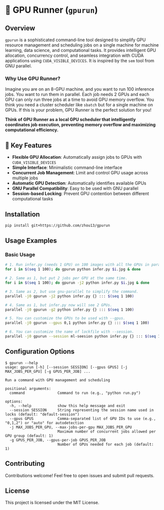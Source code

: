 # 🚀 GPU Runner (`gpurun`)

## Overview

`gpurun` is a sophisticated command-line tool designed to simplify GPU resource management and scheduling jobs on a single machine for machine learning, data science, and computational tasks. It provides intelligent GPU allocation, concurrency control, and seamless integration with CUDA applications using `CUDA_VISIBLE_DEVICES`. It is inspired by the `sem` tool from GNU parallel.

### Why Use GPU Runner?

Imagine you are on an 8-GPU machine, and you want to run 100 inference jobs. You want to run them in parallel. Each job needs 2 GPUs and each GPU can only run three jobs at a time to avoid GPU memory overflow. You think you need a cluster scheduler like `sbatch` but for a single machine on GPUs. If this is your problem, GPU Runner is the perfect solution for you!

**Think of GPU Runner as a local GPU scheduler that intelligently coordinates job execution, preventing memory overflow and maximizing computational efficiency.**

## 🌟 Key Features

- **Flexible GPU Allocation**: Automatically assign jobs to GPUs with `CUDA_VISIBLE_DEVICES`
- **Simple Interface**: Minimalistic command-line interface
- **Concurrent Job Management**: Limit and control GPU usage across multiple jobs
- **Automatic GPU Detection**: Automatically identifies available GPUs
- **GNU Parallel Compatibility**: Easy to be used with GNU parallel
- **Session-based Locking**: Prevent GPU contention between different computational tasks

## Installation

```bash
pip install git+https://github.com/zhou13/gpurun
```

## Usage Examples

### Basic Usage

```bash
# 1. Run infer.py (needs 1 GPU) on 100 images with all the GPUs in parallel, 1 job per GPU.
for i in $(seq 1 100); do gpurun python infer.py $i.jpg & done

# 2. Same as 1, but put 2 jobs per GPU at the same time.
for i in $(seq 1 100); do gpurun -j2 python infer.py $i.jpg & done

# 3. Same as 2, but use gnu-parallel to simplify the command.
parallel -j0 gpurun -j2 python infer.py {} ::: $(seq 1 100)

# 4. Same as 1, but infer.py now will see 2 GPUs.
parallel -j0 gpurun -g2 python infer.py {} ::: $(seq 1 100)

# 5. You can customize the GPUs to be used with --gpus.
parallel -j0 gpurun --gpus 0,1 python infer.py {} ::: $(seq 1 100)

# 6. You can customize the name of lockfile with --session.
parallel -j0 gpurun --session ml-seesion python infer.py {} ::: $(seq 1 100)
```

## Configuration Options

```
$ gpurun --help
usage: gpurun [-h] [--session SESSION] [--gpus GPUS] [-j MAX_JOBS_PER_GPU] [-g GPUS_PER_JOB] ...

Run a command with GPU management and scheduling

positional arguments:
  command               Command to run (e.g., "python run.py")

options:
  -h, --help            show this help message and exit
  --session SESSION     String representing the session name used in locks (default: "default-session")
  --gpus GPUS           Comma-separated list of GPU IDs to use (e.g., "0,1,2") or "auto" for autodetection
  -j MAX_JOBS_PER_GPU, --max-jobs-per-gpu MAX_JOBS_PER_GPU
                        Maximum number of concurrent jobs allowed per GPU group (default: 1)
  -g GPUS_PER_JOB, --gpus-per-job GPUS_PER_JOB
                        Number of GPUs needed for each job (default: 1)
```

## Contributing

Contributions welcome! Feel free to open issues and submit pull requests.

## License

This project is licensed under the MIT License.

